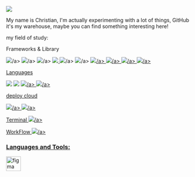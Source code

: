 <img src="https://images.unsplash.com/photo-1604964432806-254d07c11f32?ixlib=rb-4.0.3&ixid=MnwxMjA3fDB8MHxwaG90by1wYWdlfHx8fGVufDB8fHx8&auto=format&fit=crop&w=580&q=80">

My name is Christian, I'm actually experimenting with a lot of things, GitHub it's my warehouse, maybe you can find something interesting here!

my field of study:

 Frameworks & Library 
 <p align="left">
<img src="https://img.shields.io/badge/React-20232A?style=for-the-badge&logo=react&logoColor=61DAFB">/a>
<img src="https://img.shields.io/badge/Redux-593D88?style=for-the-badge&logo=redux&logoColor=white">/a>
<img src="https://img.shields.io/badge/next%20js-000000?style=for-the-badge&logo=nextdotjs&logoColor=white">/a>
<a href="https://angular.io" target="_blank" rel="noreferrer"> <img src="https://img.shields.io/badge/Angular-DD0031?style=for-the-badge&logo=angular&logoColor=whit"> </a>
<img src="https://img.shields.io/badge/Bootstrap-563D7C?style=for-the-badge&logo=bootstrap&logoColor=white">/a>
<img src="https://img.shields.io/badge/Material%20UI-007FFF?style=for-the-badge&logo=mui&logoColor=white">/a>
<a href="https://nodejs.org" target="_blank" rel="noreferrer"> <img src="https://img.shields.io/badge/Node%20js-339933?style=for-the-badge&logo=nodedotjs&logoColor=white">/a>
<img src="https://img.shields.io/badge/npm-CB3837?style=for-the-badge&logo=npm&logoColor=white">/a>
 <a href="https://sass-lang.com" target="_blank" rel="noreferrer"> <img src="https://img.shields.io/badge/Sass-CC6699?style=for-the-badge&logo=sass&logoColor=white">/a>
<a href="https://www.typescriptlang.org/" target="_blank" rel="noreferrer"> <a href="https://tailwindcss.com/" target="_blank" rel="noreferrer"> <img src="https://img.shields.io/badge/Tailwind_CSS-38B2AC?style=for-the-badge&logo=tailwind-css&logoColor=white">/a>

Languages

<a href="https://www.w3.org/html/" target="_blank" rel="noreferrer"> <img src="https://img.shields.io/badge/HTML5-E34F26?style=for-the-badge&logo=html5&logoColor=white"></a>
<a href="https://www.w3schools.com/css/" target="_blank" rel="noreferrer"> <img src="https://img.shields.io/badge/CSS3-1572B6?style=for-the-badge&logo=css3&logoColor=white"></a>
 <a href="https://developer.mozilla.org/en-US/docs/Web/JavaScript" target="_blank" rel="noreferrer"><img src="https://img.shields.io/badge/JavaScript-323330?style=for-the-badge&logo=javascript&logoColor=F7DF1E">/a>
<img src="https://img.shields.io/badge/TypeScript-007ACC?style=for-the-badge&logo=typescript&logoColor=white">/a>

deploy cloud

<img src="https://img.shields.io/badge/Vercel-000000?style=for-the-badge&logo=vercel&logoColor=white">/a>
<img src="https://img.shields.io/badge/Netlify-00C7B7?style=for-the-badge&logo=netlify&logoColor=white">/a>


Terminal
 <a href="https://git-scm.com/" target="_blank" rel="noreferrer"> <img src="https://img.shields.io/badge/GIT-E44C30?style=for-the-badge&logo=git&logoColor=white">/a>

WorkFlow
<img src="https://img.shields.io/badge/Jira-0052CC?style=for-the-badge&logo=Jira&logoColor=white">/a>

 </p>

<h3 align="left">Languages and Tools:</h3>
<p align="left">
<a href="https://www.figma.com/" target="_blank" rel="noreferrer">
<img src="https://www.vectorlogo.zone/logos/figma/figma-icon.svg" alt="figma" width="40" height="40"/> </a> 

 </p>
